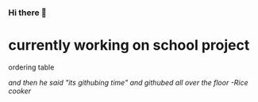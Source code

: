 ### Hi there 👋
# currently working on school project
ordering table







*and then he said "its githubing time" and githubed all over the floor*
*-Rice cooker*
